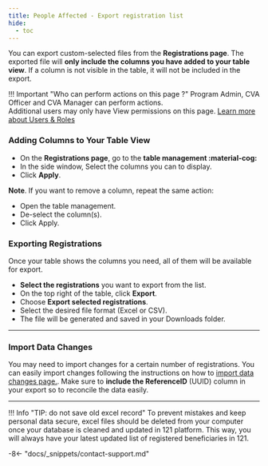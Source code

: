 ```yaml
---
title: People Affected - Export registration list
hide:
  - toc
---
```


You can export custom-selected files from the **Registrations page**. The exported file will **only include the columns you have added to your table view**. If a column is not visible in the table, it will not be included in the export.

!!! Important "Who can perform actions on this page ?"
    Program Admin, CVA Officer and CVA Manager can perform actions.  
    Additional users may only have View permissions on this page. [Learn more about Users & Roles](../users/users-roles-page.md)

### Adding Columns to Your Table View

- On the **Registrations page**, go to the **table management :material-cog:**
- In the side window, Select the columns you can to display.
- Click **Apply**.

**Note**. If you want to remove a column, repeat the same action:

- Open the table management.
- De-select the column(s).
- Click Apply.

### Exporting Registrations

Once your table shows the columns you need, all of them will be available for export.

- **Select the registrations** you want to export from the list.
- On the top right of the table, click **Export**.
- Choose **Export selected registrations**.
- Select the desired file format (Excel or CSV).
- The file will be generated and saved in your Downloads folder.

---

### Import Data Changes

You may need to import changes for a certain number of registrations. You can easily import changes following the instructions on how to [import data changes page.](./import-data-changes.md). Make sure to **include the ReferenceID** (UUID) column in your export so to reconcile the data easily.

---

!!! Info "TIP: do not save old excel record"
    To prevent mistakes and keep personal data secure, excel files should be deleted from your computer once your database is cleaned and updated in 121 platform. This way, you will always have your latest updated list of registered beneficiaries in 121.

-8<- "docs/_snippets/contact-support.md"
